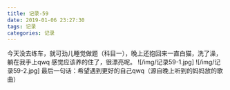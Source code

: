 ```yaml
---
title: 记录-59
date: 2019-01-06 23:27:30
tags: 记录
categories: 记录
---
```

今天没去练车，就可劲儿睡觉做题（科目一），晚上还抱回来一直白猫，洗了澡，躺在我手上qwq 感觉应该养的住了，很漂亮呢。
![/img/记录59-1.jpg]
![/img/记录59-2.jpg]
最后一句话：希望遇到更好的自己qwq（源自晚上听到的妈妈放的歌曲）
